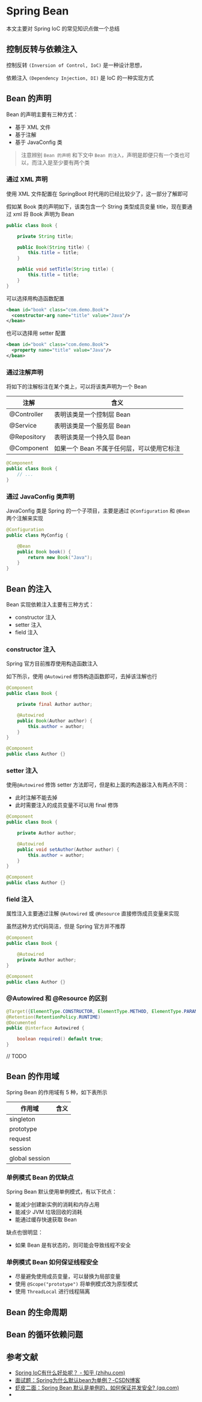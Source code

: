 # Spring Bean

本文主要对 Spring IoC 的常见知识点做一个总结

## 控制反转与依赖注入

控制反转 `(Inversion of Control, IoC)` 是一种设计思想，

依赖注入 `(Dependency Injection, DI)` 是 IoC 的一种实现方式

## Bean 的声明

Bean 的声明主要有三种方式：

- 基于 XML 文件
- 基于注解
- 基于 JavaConfig 类

> 注意辨别 `Bean 的声明` 和下文中 `Bean 的注入`，声明是即便只有一个类也可以，而注入是至少要有两个类

### 通过 XML 声明

使用 XML 文件配置在 SpringBoot 时代用的已经比较少了，这一部分了解即可

假如某 Book 类的声明如下，该类包含一个 String 类型成员变量 title，现在要通过 xml 将 Book 声明为 Bean

```java
public class Book {

    private String title;

    public Book(String title) {
        this.title = title;
    }

    public void setTitle(String title) {
        this.title = title;
    }
}
```

可以选择用构造函数配置

```xml
<bean id="book" class="com.demo.Book">
  <constructor-arg name="title" value="Java"/>
</bean>
```

也可以选择用 setter 配置

```xml
<bean id="book" class="com.demo.Book">
  <property name="title" value="Java"/>
</bean>
```

### 通过注解声明

将如下的注解标注在某个类上，可以将该类声明为一个 Bean

| 注解        | 含义                                       |
| ----------- | ------------------------------------------ |
| @Controller | 表明该类是一个控制层 Bean                  |
| @Service    | 表明该类是一个服务层 Bean                  |
| @Repository | 表明该类是一个持久层 Bean                  |
| @Component  | 如果一个 Bean 不属于任何层，可以使用它标注 |

```java
@Component
public class Book {
    // ...
}
```

### 通过 JavaConfig 类声明

JavaConfig 类是 Spring 的一个子项目，主要是通过 `@Configuration` 和 `@Bean` 两个注解来实现

```java
@Configuration
public class MyConfig {

    @Bean
    public Book book() {
        return new Book("Java");
    }
}
```

## Bean 的注入

Bean 实现依赖注入主要有三种方式：

- constructor 注入
- setter 注入
- field 注入

### constructor 注入

Spring 官方目前推荐使用构造函数注入

如下所示，使用 `@Autowired` 修饰构造函数即可，去掉该注解也行

```java
@Component
public class Book {

    private final Author author;

    @Autowired
    public Book(Author author) {
        this.author = author;
    }
}

@Component
public class Author {}
```

### setter 注入

使用`@Autowired` 修饰 setter 方法即可，但是和上面的构造器注入有两点不同：

- 此时注解不能去掉
- 此时需要注入的成员变量不可以用 final 修饰

```java
@Component
public class Book {

    private Author author;

    @Autowired
    public void setAuthor(Author author) {
        this.author = author;
    }
}

@Component
public class Author {}
```

### field 注入

属性注入主要通过注解 `@Autowired` 或 `@Resource` 直接修饰成员变量来实现

虽然这种方式代码简洁，但是 Spring 官方并不推荐

```java
@Component
public class Book {

    @Autowired
    private Author author;
}

@Component
public class Author {}
```

### @Autowired 和 @Resource 的区别

```java
@Target({ElementType.CONSTRUCTOR, ElementType.METHOD, ElementType.PARAMETER, ElementType.FIELD, ElementType.ANNOTATION_TYPE})
@Retention(RetentionPolicy.RUNTIME)
@Documented
public @interface Autowired {

	boolean required() default true;
}
```

// TODO

## Bean 的作用域

Spring Bean 的作用域有 5 种，如下表所示

| 作用域         | 含义 |
| -------------- | ---- |
| singleton      |      |
| prototype      |      |
| request        |      |
| session        |      |
| global session |      |

### 单例模式 Bean 的优缺点

Spring Bean 默认使用单例模式，有以下优点：
- 能减少创建新实例的消耗和内存占用
- 能减少 JVM 垃圾回收的消耗
- 能通过缓存快速获取 Bean

缺点也很明显：
- 如果 Bean 是有状态的，则可能会导致线程不安全

### 单例模式 Bean 如何保证线程安全

- 尽量避免使用成员变量，可以替换为局部变量
- 使用 `@Scope("prototype")` 将单例模式改为原型模式
- 使用 `ThreadLocal` 进行线程隔离

## Bean 的生命周期

## Bean 的循环依赖问题

## 参考文献

- [Spring IoC有什么好处呢？ - 知乎 (zhihu.com)](https://www.zhihu.com/question/23277575/answer/169698662)
- [面试题：Spring为什么默认bean为单例？-CSDN博客](https://blog.csdn.net/pyycsd/article/details/102803271)
- [虾皮二面：Spring Bean 默认是单例的，如何保证并发安全? (qq.com)](https://mp.weixin.qq.com/s?__biz=Mzg2OTA0Njk0OA==&mid=2247520660&idx=1&sn=0da4972b58a15da6c84795a72433bfc5&chksm=cea1de5ff9d65749c31655eade74bb70136321b65a92ba3986475e120c5ea080d21c28a29685&scene=178&cur_album_id=1352302538565189634#rd)
-
